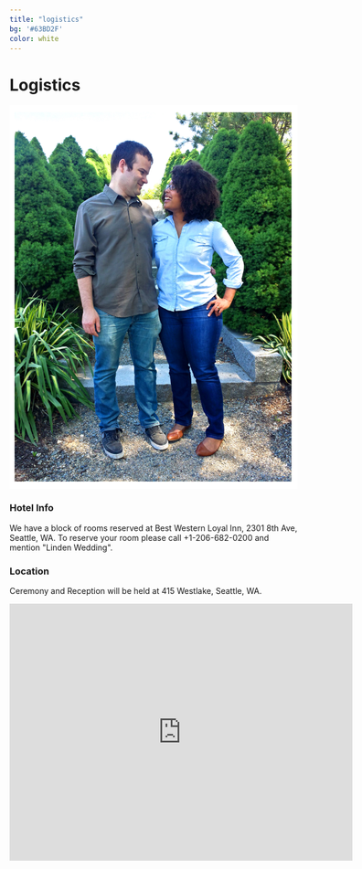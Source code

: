 ```yaml
---
title: "logistics"
bg: '#63BD2F'
color: white
---
```


# Logistics




<div>
<img src="img/us/engagment_looking_border.jpg" alt="see you at the wedding!" title="see you at the wedding!" align="middle">
</div>





### Hotel Info

We have a block of rooms reserved at Best Western Loyal Inn, 2301 8th Ave, Seattle, WA. To reserve your room please call +1-206-682-0200 and mention "Linden Wedding".

<!--

[**Hotel Info**](http://hotellink.com)
hotel description 


[**Hotel Info**](http://hotellink.com)
hotel description 

[**Hotel Info**](http://hotellink.com)
hotel description 


-->
<div class="right">
<h3>Location</h3>
    <p>Ceremony and Reception will be held at 415 Westlake, Seattle, WA.</p>
</div>
  

<div class="icontain">
<iframe width="600"
height="450"
frameborder="0" style="border:0" src="https://www.google.com/maps/embed/v1/directions?key=AIzaSyBWgLncJJvR2OskQhJpjEYCNzvCGNx1rJA
&destination=place_id:ChIJmdzMhzcVkFQRb6gHaZyEJp8
&origin=place_id:ChIJx87coEkVkFQRzJ_GuWG6qoY
&mode=walking" 
allowfullscreen>
</iframe>
</div>
